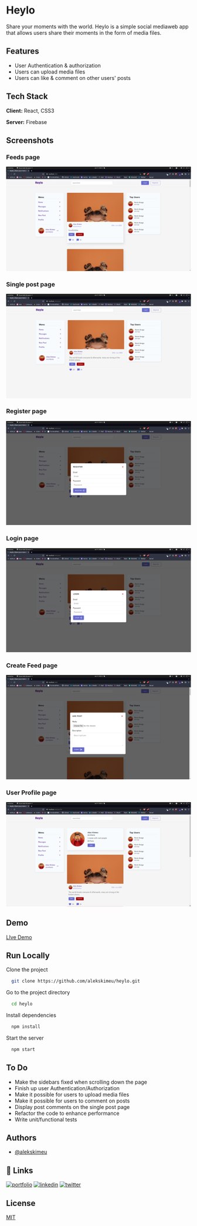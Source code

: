 
# Heylo 

Share your moments with the world. Heylo is a simple social mediaweb app that allows users share their moments in the form of media files. 


## Features

- User Authentication & authorization
- Users can upload media files
- Users can like & comment on other users' posts


## Tech Stack

**Client:** React, CSS3

**Server:** Firebase


## Screenshots

### Feeds page
![App Screenshot](./public/screenshots/feeds.png)

### Single post page
![App Screenshot](./public/screenshots/post.png)

### Register page
![App Screenshot](./public/screenshots/register.png)

### Login page
![App Screenshot](./public/screenshots//login.png)

### Create Feed page
![App Screenshot](./public/screenshots/create-feed.png)

### User Profile page
![App Screenshot](./public/screenshots/profile.png)

## Demo

[LIve Demo](https://heylo.vercel.app/)



## Run Locally

Clone the project

```bash
  git clone https://github.com/alekskimeu/heylo.git
```

Go to the project directory

```bash
  cd heylo
```

Install dependencies

```bash
  npm install
```

Start the server

```bash
  npm start
```

## To Do
- Make the sidebars fixed when scrolling down the page
- Finish up user Authentication/Authorization
- Make it possible for users to upload media files
- Make it possible for users to comment on posts
- Display post comments on the single post page
- Refactor the code to enhance performance
- Write unit/functional tests


## Authors

- [@alekskimeu](https://www.github.com/alekskimeu)


## 🔗 Links
[![portfolio](https://img.shields.io/badge/my_portfolio-000?style=for-the-badge&logo=ko-fi&logoColor=white)](https:/alex-kimeu.com/)
[![linkedin](https://img.shields.io/badge/linkedin-0A66C2?style=for-the-badge&logo=linkedin&logoColor=white)](https://www.linkedin.com/in/alexkimeu)
[![twitter](https://img.shields.io/badge/twitter-1DA1F2?style=for-the-badge&logo=twitter&logoColor=white)](https://twitter.com/alekskimeu)

## License

[MIT](https://choosealicense.com/licenses/mit/)
